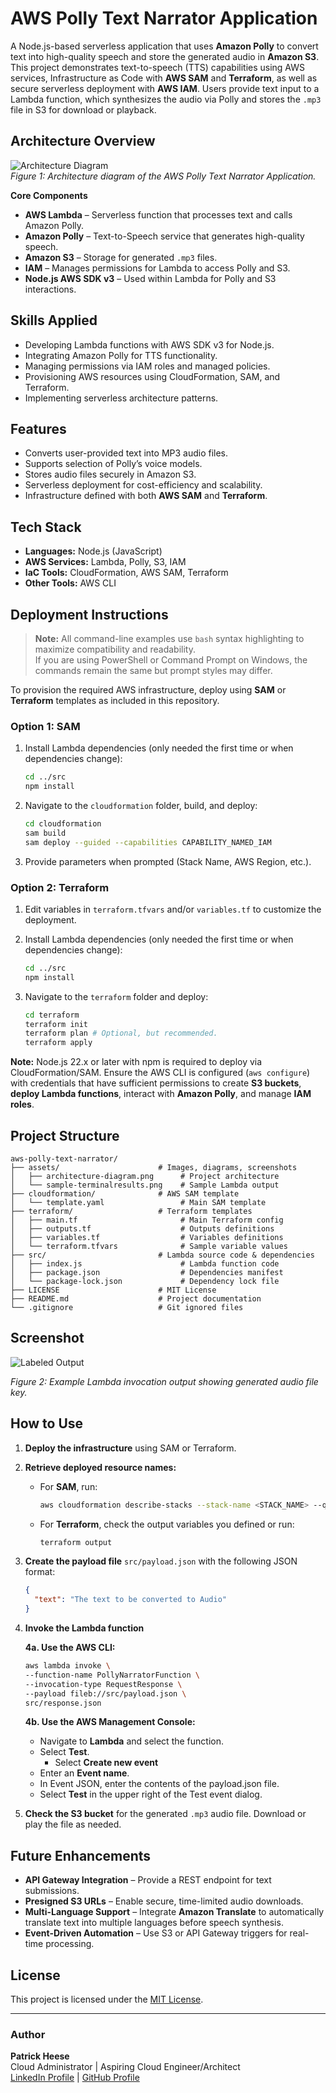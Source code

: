 # AWS Polly Text Narrator Application
A Node.js-based serverless application that uses **Amazon Polly** to convert text into high-quality speech and store the generated audio in **Amazon S3**. This project demonstrates text-to-speech (TTS) capabilities using AWS services, Infrastructure as Code with **AWS SAM** and **Terraform**, as well as secure serverless deployment with **AWS IAM**. Users provide text input to a Lambda function, which synthesizes the audio via Polly and stores the `.mp3` file in S3 for download or playback.

## Architecture Overview
![Architecture Diagram](assets/architecture-diagram.png)  
*Figure 1: Architecture diagram of the AWS Polly Text Narrator Application.*

**Core Components**  
- **AWS Lambda** – Serverless function that processes text and calls Amazon Polly.  
- **Amazon Polly** – Text-to-Speech service that generates high-quality speech.  
- **Amazon S3** – Storage for generated `.mp3` files.  
- **IAM** – Manages permissions for Lambda to access Polly and S3.  
- **Node.js AWS SDK v3** – Used within Lambda for Polly and S3 interactions.

## Skills Applied
- Developing Lambda functions with AWS SDK v3 for Node.js.  
- Integrating Amazon Polly for TTS functionality.  
- Managing permissions via IAM roles and managed policies.  
- Provisioning AWS resources using CloudFormation, SAM, and Terraform.  
- Implementing serverless architecture patterns.

## Features
- Converts user-provided text into MP3 audio files.  
- Supports selection of Polly’s voice models.
- Stores audio files securely in Amazon S3.  
- Serverless deployment for cost-efficiency and scalability.  
- Infrastructure defined with both **AWS SAM** and **Terraform**.

## Tech Stack
- **Languages:** Node.js (JavaScript)  
- **AWS Services:** Lambda, Polly, S3, IAM  
- **IaC Tools:** CloudFormation, AWS SAM, Terraform  
- **Other Tools:** AWS CLI

## Deployment Instructions
> **Note:** All command-line examples use `bash` syntax highlighting to maximize compatibility and readability.  
> If you are using PowerShell or Command Prompt on Windows, the commands remain the same but prompt styles may differ.

To provision the required AWS infrastructure, deploy using **SAM** or **Terraform** templates as included in this repository.

### Option 1: **SAM**
1. Install Lambda dependencies (only needed the first time or when dependencies change):
   ```bash
   cd ../src
   npm install
   ```
   
2. Navigate to the `cloudformation` folder, build, and deploy:
   ```bash
   cd cloudformation
   sam build
   sam deploy --guided --capabilities CAPABILITY_NAMED_IAM
   ```

3. Provide parameters when prompted (Stack Name, AWS Region, etc.).

### Option 2: **Terraform**
1. Edit variables in `terraform.tfvars` and/or `variables.tf` to customize the deployment.

2. Install Lambda dependencies (only needed the first time or when dependencies change):
   ```bash
   cd ../src
   npm install
   ```
   
3. Navigate to the `terraform` folder and deploy:
   ```bash
   cd terraform
   terraform init
   terraform plan # Optional, but recommended.
   terraform apply
   ```

**Note:** Node.js 22.x or later with npm is required to deploy via CloudFormation/SAM. Ensure the AWS CLI is configured (`aws configure`) with credentials that have sufficient permissions to create **S3 buckets**, **deploy Lambda functions**, interact with **Amazon Polly**, and manage **IAM roles**.

## Project Structure
```plaintext
aws-polly-text-narrator/
├── assets/                      # Images, diagrams, screenshots
│   ├── architecture-diagram.png      # Project architecture
│   └── sample-terminalresults.png    # Sample Lambda output
├── cloudformation/              # AWS SAM template
│   └── template.yaml                 # Main SAM template
├── terraform/                   # Terraform templates
│   ├── main.tf                       # Main Terraform config
│   ├── outputs.tf					  # Outputs definitions
│   ├── variables.tf                  # Variables definitions
│   └── terraform.tfvars              # Sample variable values
├── src/                         # Lambda source code & dependencies
│   ├── index.js                      # Lambda function code
│   ├── package.json                  # Dependencies manifest
│   └── package-lock.json             # Dependency lock file
├── LICENSE                      # MIT License
├── README.md                    # Project documentation
└── .gitignore                   # Git ignored files
```

## Screenshot
![Labeled Output](assets/sample-terminalresults.png)

*Figure 2: Example Lambda invocation output showing generated audio file key.*

## How to Use

1. **Deploy the infrastructure** using SAM or Terraform.

2. **Retrieve deployed resource names:**
   - For **SAM**, run:
     ```bash
     aws cloudformation describe-stacks --stack-name <STACK_NAME> --query "Stacks[0].Outputs"
     ```
   - For **Terraform**, check the output variables you defined or run:
     ```bash
     terraform output
     ```

3. **Create the payload file** `src/payload.json` with the following JSON format:
   ```json
   {
     "text": "The text to be converted to Audio"
   }
   ```

4. **Invoke the Lambda function**  

   **4a. Use the AWS CLI:**
	 
     ```bash
     aws lambda invoke \
	 --function-name PollyNarratorFunction \
	 --invocation-type RequestResponse \
	 --payload fileb://src/payload.json \
	 src/response.json
     ```

   **4b. Use the AWS Management Console:**
   - Navigate to **Lambda** and select the function.  
   - Select **Test**.
	 - Select **Create new event**
   - Enter an **Event name**.
   - In Event JSON, enter the contents of the payload.json file.
   - Select **Test** in the upper right of the Test event dialog.

5. **Check the S3 bucket** for the generated `.mp3` audio file. Download or play the file as needed.

## Future Enhancements
- **API Gateway Integration** – Provide a REST endpoint for text submissions.
- **Presigned S3 URLs** – Enable secure, time-limited audio downloads.
- **Multi-Language Support** – Integrate **Amazon Translate** to automatically translate text into multiple languages before speech synthesis.
- **Event-Driven Automation** – Use S3 or API Gateway triggers for real-time processing.

## License
This project is licensed under the [MIT License](LICENSE).

---

### Author
**Patrick Heese**  
Cloud Administrator | Aspiring Cloud Engineer/Architect  
[LinkedIn Profile](https://www.linkedin.com/in/patrick-heese/) | [GitHub Profile](https://github.com/patrick-heese)
